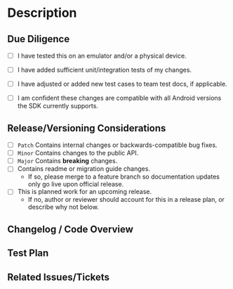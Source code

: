 # Description
<!-- Briefly describe the feature or bug that your pull request addresses, 1-2 sentences. -->


## Due Diligence
<!-- Best practices before submitting, add additional notes below -->
<!-- If your changes are particularly affected by different Android version, please note API levels you tested on below  -->
- [ ] I have tested this on an emulator and/or a physical device.
- [ ] I have added sufficient unit/integration tests of my changes.
- [ ] I have adjusted or added new test cases to team test docs, if applicable.
- [ ] I am confident these changes are compatible with all Android versions the SDK currently supports.


## Release/Versioning Considerations
<!-- Help determine how this should be categorized for release, add additional notes below. -->
<!-- Please add the planned version as a `milestone` label on this PR -->
- [ ] `Patch` Contains internal changes or backwards-compatible bug fixes.
- [ ] `Minor` Contains changes to the public API. 
- [ ] `Major` Contains **breaking** changes.
- [ ] Contains readme or migration guide changes.
  - If so, please merge to a feature branch so documentation updates only go live upon official release.
- [ ] This is planned work for an upcoming release.
  - If no, author or reviewer should account for this in a release plan, or describe why not below.


## Changelog / Code Overview
<!-- What was changed / added / removed and why. Attach screenshots or other supporting materials -->


## Test Plan
<!-- Provide reproducible testing steps. Link any artifacts, recordings, spreadsheets, etc. -->


## Related Issues/Tickets
<!-- Link to relevant Jira issues, Slack discussions, Google Docs --> 
 
 